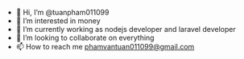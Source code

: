 - 👋 Hi, I’m @tuanpham011099
- 👀 I’m interested in money
- 🌱 I’m currently working as nodejs developer and laravel developer
- 💞️ I’m looking to collaborate on everything
- 📫 How to reach me phamvantuan011099@gmail.com


